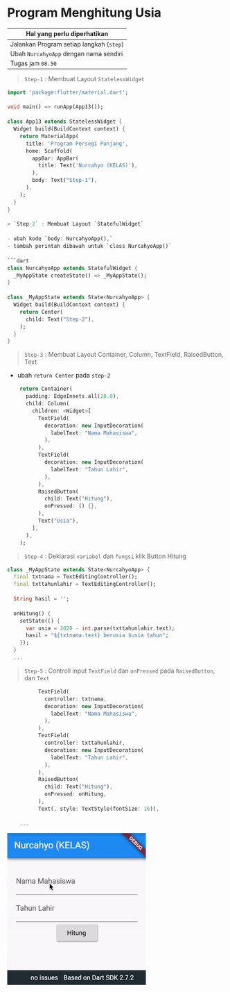 # Program Menghitung Usia 

Hal yang perlu diperhatikan |
------------ |
Jalankan Program setiap langkah (`step`) |
Ubah `NurcahyoApp` dengan nama sendiri |
Tugas jam `08.50` |

> `Step-1` : Membuat Layout `StatelessWidget`

```dart
import 'package:flutter/material.dart';

void main() => runApp(App13());

class App13 extends StatelessWidget {
  Widget build(BuildContext context) {
    return MaterialApp(
      title: 'Program Persegi Panjang',
      home: Scaffold(
        appBar: AppBar(
          title: Text('Nurcahyo (KELAS)'),
        ),
        body: Text("Step-1"),
      ),
    );
  }
}

> `Step-2` : Membuat Layout `StatefulWidget`

- ubah kode `body: NurcahyoApp(),`
- tambah perintah dibawah untuk `class NurcahyoApp()`
  
```dart
class NurcahyoApp extends StatefulWidget {
  _MyAppState createState() => _MyAppState();
}

class _MyAppState extends State<NurcahyoApp> {
  Widget build(BuildContext context) {
    return Center(
      child: Text("Step-2"),
    );
  }
}
```

> `Step-3` : Membuat Layout Container, Column, TextField, RaisedButton, Text

- ubah `return Center` pada `step-2`

```dart
    return Container(
      padding: EdgeInsets.all(20.0),
      child: Column(
        children: <Widget>[
          TextField(
            decoration: new InputDecoration(
              labelText: "Nama Mahasiswa",
            ),
          ),
          TextField(
            decoration: new InputDecoration(
              labelText: "Tahun Lahir",
            ),
          ),
          RaisedButton(
            child: Text("Hitung"),
            onPressed: () {},
          ),
          Text("Usia"),
        ],
      ),
    );
```

> `Step-4` : Deklarasi `variabel` dan `fungsi` klik Button Hitung

```dart
class _MyAppState extends State<NurcahyoApp> {
  final txtnama = TextEditingController();
  final txttahunlahir = TextEditingController();

  String hasil = '';

  onHitung() {
    setState(() {
      var usia = 2020 - int.parse(txttahunlahir.text);
      hasil = "${txtnama.text} berusia $usia tahun";
    });
  }
  ...
```

> `Step-5` : Controll input `TextField` dan `onPressed` pada `RaisedButton`, dan `Text`

```dart
          TextField(
            controller: txtnama,
            decoration: new InputDecoration(
              labelText: "Nama Mahasiswa",
            ),
          ),
          TextField(
            controller: txttahunlahir,
            decoration: new InputDecoration(
              labelText: "Tahun Lahir",
            ),
          ),
          RaisedButton(
            child: Text("Hitung"),
            onPressed: onHitung,
          ),
          Text(, style: TextStyle(fontSize: 16)),

    ...
```

![hasil](/flutter-usia.gif)
